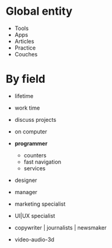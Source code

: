 # Global entity

 - Tools
 - Apps
 - Articles
 - Practice
 - Couches

# By field

 - lifetime
 - work time
 - discuss projects
 - on computer
 - **programmer**
    - counters
    - fast navigation
    - services

  - designer
  - manager
  - marketing specialist
  - UI|UX specialist
  - copywriter | journalists | newsmaker
  - video-audio-3d
